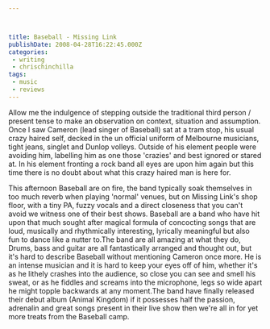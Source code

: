 ```yaml
---



title: Baseball - Missing Link
publishDate: 2008-04-28T16:22:45.000Z
categories:
 - writing
 - chrischinchilla
tags: 
 - music 
 - reviews
---
```


Allow me the indulgence of stepping outside the traditional third person / present tense to make an observation on context, situation and assumption. Once I saw Cameron (lead singer of Baseball) sat at a tram stop, his usual crazy haired self, decked in the un official uniform of Melbourne musicians, tight jeans, singlet and Dunlop volleys. Outside of his element people were avoiding him, labelling him as one those 'crazies' and best ignored or stared at. In his element fronting a rock band all eyes are upon him again but this time there is no doubt about what this crazy haired man is here for.

This afternoon Baseball are on fire, the band typically soak themselves in too much reverb when playing 'normal' venues, but on Missing Link's shop floor, with a tiny PA, fuzzy vocals and a direct closeness that you can't avoid we witness one of their best shows. Baseball are a band who have hit upon that much sought after magical formula of concocting songs that are loud, musically and rhythmically interesting, lyrically meaningful but also fun to dance like a nutter to.The band are all amazing at what they do, Drums, bass and guitar are all fantastically arranged and thought out, but it's hard to describe Baseball without mentioning Cameron once more. He is an intense musician and it is hard to keep your eyes off of him, whether it's as he lithely crashes into the audience, so close you can see and smell his sweat, or as he fiddles and screams into the microphone, legs so wide apart he might topple backwards at any moment.The band have finally released their debut album (Animal Kingdom) if it possesses half the passion, adrenalin and great songs present in their live show then we're all in for yet more treats from the Baseball camp.
